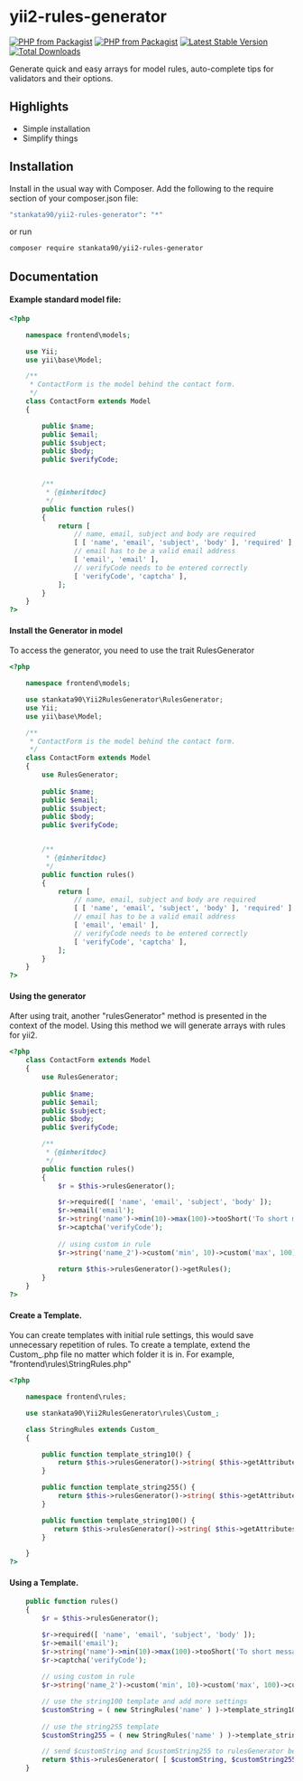 # yii2-rules-generator
[![PHP from Packagist](https://img.shields.io/github/languages/code-size/stankata90/yii2-rules-generator?style=flat-square)](https://packagist.org/packages/stankata90/yii2-rules-generator)
[![PHP from Packagist](https://img.shields.io/packagist/php-v/stankata90/yii2-rules-generator.svg?style=flat-square)](https://packagist.org/packages/stankata90/yii2-rules-generator)
[![Latest Stable Version](https://img.shields.io/packagist/v/stankata90/yii2-rules-generator?include_prereleases&style=flat-square)](https://packagist.org/packages/stankata90/yii2-rules-generator)
[![Total Downloads](https://img.shields.io/packagist/dt/stankata90/yii2-rules-generator.svg?style=flat-square)](https://packagist.org/packages/stankata90/yii2-rules-generator)


Generate quick and easy arrays for model rules, auto-complete tips for validators and their options.

## Highlights

- Simple installation
- Simplify things

## Installation

Install in the usual way with Composer. Add the following to the require section of your composer.json file:

```bash
"stankata90/yii2-rules-generator": "*"
```

or run

```bash
composer require stankata90/yii2-rules-generator
```

## Documentation

#### Example standard model file:

```php
<?php

    namespace frontend\models;

    use Yii;
    use yii\base\Model;

    /**
     * ContactForm is the model behind the contact form.
     */
    class ContactForm extends Model
    {

        public $name;
        public $email;
        public $subject;
        public $body;
        public $verifyCode;


        /**
         * {@inheritdoc}
         */
        public function rules()
        {
            return [
                // name, email, subject and body are required
                [ [ 'name', 'email', 'subject', 'body' ], 'required' ],
                // email has to be a valid email address
                [ 'email', 'email' ],
                // verifyCode needs to be entered correctly
                [ 'verifyCode', 'captcha' ],
            ];
        }
    }
?>
```

#### Install the  Generator in model

To access the generator, you need to use the trait RulesGenerator

```php
<?php

    namespace frontend\models;

    use stankata90\Yii2RulesGenerator\RulesGenerator;
    use Yii;
    use yii\base\Model;

    /**
     * ContactForm is the model behind the contact form.
     */
    class ContactForm extends Model
    {
        use RulesGenerator;
        
        public $name;
        public $email;
        public $subject;
        public $body;
        public $verifyCode;


        /**
         * {@inheritdoc}
         */
        public function rules()
        {
            return [
                // name, email, subject and body are required
                [ [ 'name', 'email', 'subject', 'body' ], 'required' ],
                // email has to be a valid email address
                [ 'email', 'email' ],
                // verifyCode needs to be entered correctly
                [ 'verifyCode', 'captcha' ],
            ];
        }
    }
?>
```
#### Using the generator

After using trait, another "rulesGenerator" method is presented in the context of the model. Using this method we will generate arrays with rules for yii2.

```php
<?php
    class ContactForm extends Model
    {
        use RulesGenerator;
        
        public $name;
        public $email;
        public $subject;
        public $body;
        public $verifyCode;

        /**
         * {@inheritdoc}
         */
        public function rules()
        {
            $r = $this->rulesGenerator();

            $r->required([ 'name', 'email', 'subject', 'body' ]);
            $r->email('email');
            $r->string('name')->min(10)->max(100)->tooShort('To short message')->tooLong('To long message');
            $r->captcha('verifyCode');
            
            // using custom in rule
            $r->string('name_2')->custom('min', 10)->custom('max', 100)->custom('tooShort', 'To short message')->custom('tooLong', 'To long message');
    
            return $this->rulesGenerator()->getRules();
        }
    }
?>
```

#### Create a Template.

You can create templates with initial rule settings, this would save unnecessary repetition of rules. To create a template, extend the Custom_.php file no matter which folder it is in. For example, "frontend\rules\StringRules.php"


```php
<?php

    namespace frontend\rules;

    use stankata90\Yii2RulesGenerator\rules\Custom_;

    class StringRules extends Custom_
    {

        public function template_string10() {
            return $this->rulesGenerator()->string( $this->getAttributes() )->max(10);
        }

        public function template_string255() {
            return $this->rulesGenerator()->string( $this->getAttributes() )->max(255);
        }

        public function template_string100() {
           return $this->rulesGenerator()->string( $this->getAttributes() )->max(100);
        }

    }
?>
```

#### Using a Template.

```php
    public function rules()
    {
        $r = $this->rulesGenerator();

        $r->required([ 'name', 'email', 'subject', 'body' ]);
        $r->email('email');
        $r->string('name')->min(10)->max(100)->tooShort('To short message')->tooLong('To long message');
        $r->captcha('verifyCode');
        
        // using custom in rule
        $r->string('name_2')->custom('min', 10)->custom('max', 100)->custom('tooShort', 'To short message')->custom('tooLong', 'To long message');

        // use the string100 template and add more settings
        $customString = ( new StringRules('name' ) )->template_string100()->message('Custom message');
        
        // use the string255 template
        $customString255 = ( new StringRules('name' ) )->template_string255();

        // send $customString and $customString255 to rulesGenerator before get all the rules
        return $this->rulesGenerator( [ $customString, $customString255 ] )->getRules();
    }
```

